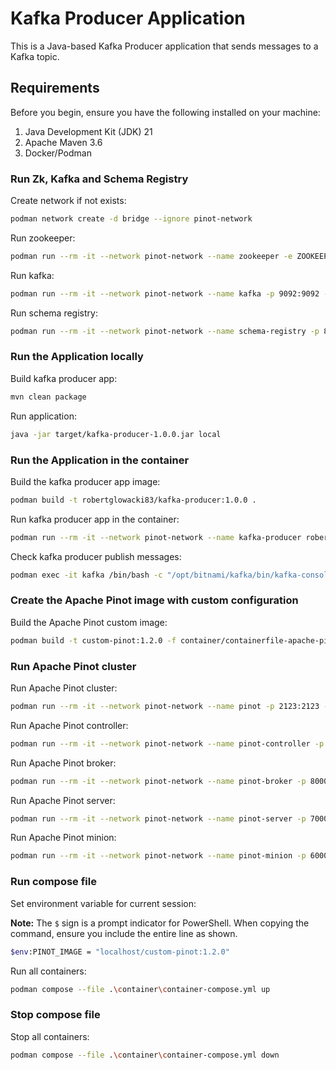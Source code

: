 # Kafka Producer Application

This is a Java-based Kafka Producer application that sends messages to a Kafka topic.



## Requirements

Before you begin, ensure you have the following installed on your machine:

1. Java Development Kit (JDK) 21
2. Apache Maven 3.6
3. Docker/Podman



### Run Zk, Kafka and Schema Registry 

Create network if not exists:
```bash
podman network create -d bridge --ignore pinot-network
```

Run zookeeper:
```bash
podman run --rm -it --network pinot-network --name zookeeper -e ZOOKEEPER_CLIENT_PORT=2181 zookeeper:3.9.2
```

Run kafka:
```bash
podman run --rm -it --network pinot-network --name kafka -p 9092:9092 -p 29092:29092 -e KAFKA_BROKER_ID=0 -e KAFKA_ZOOKEEPER_CONNECT=zookeeper:2181 -e KAFKA_ADVERTISED_LISTENERS=PLAINTEXT://kafka:9092,PLAINTEXT_HOST://localhost:29092 -e KAFKA_LISTENERS=PLAINTEXT://0.0.0.0:9092,PLAINTEXT_HOST://0.0.0.0:29092 -e KAFKA_LISTENER_SECURITY_PROTOCOL_MAP="PLAINTEXT:PLAINTEXT,PLAINTEXT_HOST:PLAINTEXT" -e KAFKA_OFFSETS_TOPIC_REPLICATION_FACTOR=1 bitnami/kafka:3.6
```

Run schema registry:
```bash
podman run --rm -it --network pinot-network --name schema-registry -p 8081:8081 -e SCHEMA_REGISTRY_KAFKASTORE_BOOTSTRAP_SERVERS=PLAINTEXT://kafka:9092 -e SCHEMA_REGISTRY_HOST_NAME=schema-registry -e SCHEMA_REGISTRY_LISTENERS=http://0.0.0.0:8081 confluentinc/cp-schema-registry:7.6.5
```



### Run the Application locally

Build kafka producer app:
```bash
mvn clean package
```

Run application:
```bash
java -jar target/kafka-producer-1.0.0.jar local
```



### Run the Application in the container

Build the kafka producer app image:
```bash
podman build -t robertglowacki83/kafka-producer:1.0.0 .
```

Run kafka producer app in the container:
```bash
podman run --rm -it --network pinot-network --name kafka-producer robertglowacki83/kafka-producer:1.0.0
```

Check kafka producer publish messages:
```bash
podman exec -it kafka /bin/bash -c "/opt/bitnami/kafka/bin/kafka-console-consumer.sh --bootstrap-server localhost:9092 --topic trade --from-beginning"
```



### Create the Apache Pinot image with custom configuration

Build the Apache Pinot custom image:
```bash
podman build -t custom-pinot:1.2.0 -f container/containerfile-apache-pinot .
```



### Run Apache Pinot cluster

Run Apache Pinot cluster:
```bash
podman run --rm -it --network pinot-network --name pinot -p 2123:2123 -p 9000:9000 -p 8000:8000 -p 7050:7050 -p 6000:6000 apachepinot/pinot:1.2.0 QuickStart -type batch
```

Run Apache Pinot controller:
```bash
podman run --rm -it --network pinot-network --name pinot-controller -p 9000:9000 -e JAVA_OPTS="-Dplugins.dir=/opt/pinot/plugins -Xms1G -Xmx2G -XX:+UseG1GC -XX:MaxGCPauseMillis=200 -Xlog:gc:gc-pinot-controller.log" apachepinot/pinot:1.2.0 StartController -zkAddress zookeeper:2181
```

Run Apache Pinot broker:
```bash
podman run --rm -it --network pinot-network --name pinot-broker -p 8000:8000 -e JAVA_OPTS="-Dplugins.dir=/opt/pinot/plugins -Xms2G -Xmx2G -XX:+UseG1GC -XX:MaxGCPauseMillis=200 -Xlog:gc:gc-pinot-broker.log" apachepinot/pinot:1.2.0 StartBroker -zkAddress zookeeper:2181
```

Run Apache Pinot server:
```bash
podman run --rm -it --network pinot-network --name pinot-server -p 7000:7000 -e JAVA_OPTS="-Dplugins.dir=/opt/pinot/plugins -Xms4G -Xmx8G -XX:+UseG1GC -XX:MaxGCPauseMillis=200 -Xlog:gc:gc-pinot-server.log" apachepinot/pinot:1.2.0 StartServer -zkAddress zookeeper:2181
```

Run Apache Pinot minion:
```bash
podman run --rm -it --network pinot-network --name pinot-minion -p 6000:6000 -e JAVA_OPTS="-Dplugins.dir=/opt/pinot/plugins -Xms1G -Xmx1G -XX:+UseG1GC -XX:MaxGCPauseMillis=200 -Xlog:gc:gc-pinot-minion.log" apachepinot/pinot:1.2.0 StartMinion -zkAddress zookeeper:2181
```



### Run compose file

Set environment variable for current session:

**Note:** The `$` sign is a prompt indicator for PowerShell. When copying the command, ensure you include the entire line as shown.
```bash
$env:PINOT_IMAGE = "localhost/custom-pinot:1.2.0"
```

Run all containers:
```bash
podman compose --file .\container\container-compose.yml up
```



### Stop compose file

Stop all containers:
```bash
podman compose --file .\container\container-compose.yml down
```
